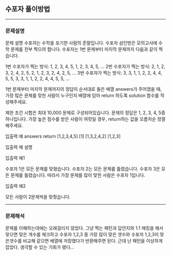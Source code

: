 ## 수포자 풀이방법

---

### 문제설명

문제 설명
수포자는 수학을 포기한 사람의 준말입니다. 수포자 삼인방은 모의고사에 수학 문제를 전부 찍으려 합니다. 수포자는 1번 문제부터 마지막 문제까지 다음과 같이 찍습니다.

1번 수포자가 찍는 방식: 1, 2, 3, 4, 5, 1, 2, 3, 4, 5, ...
2번 수포자가 찍는 방식: 2, 1, 2, 3, 2, 4, 2, 5, 2, 1, 2, 3, 2, 4, 2, 5, ...
3번 수포자가 찍는 방식: 3, 3, 1, 1, 2, 2, 4, 4, 5, 5, 3, 3, 1, 1, 2, 2, 4, 4, 5, 5, ...

1번 문제부터 마지막 문제까지의 정답이 순서대로 들은 배열 answers가 주어졌을 때, 가장 많은 문제를 맞힌 사람이 누구인지 배열에 담아 return 하도록 solution 함수를 작성해주세요.

제한 조건
시험은 최대 10,000 문제로 구성되어있습니다.
문제의 정답은 1, 2, 3, 4, 5중 하나입니다.
가장 높은 점수를 받은 사람이 여럿일 경우, return하는 값을 오름차순 정렬해주세요.

입출력 예
answers	return
[1,2,3,4,5]	[1]
[1,3,2,4,2]	[1,2,3]

입출력 예 설명

입출력 예1

수포자 1은 모든 문제를 맞혔습니다.
수포자 2는 모든 문제를 틀렸습니다.
수포자 3은 모든 문제를 틀렸습니다.
따라서 가장 문제를 많이 맞힌 사람은 수포자 1입니다.

입출력 예2

모든 사람이 2문제씩을 맞췄습니다.

---
### 문제해석

문제를 이해하는데에는 오래걸리지 않았다. 그냥 찍는 패턴과 답안지와 1:1 매칭을 해서 맞으면 맞은 개수를 체크하고 
수포자 1,2,3 중 가장 많이 맞은 갯수와 수포자 1,2,3이 맞은갯수를 비교해 같으면 배열에 저장했다가 반환해주면 된다.
근데 난 패턴을 이상하게 잡았다. 생각할 수 있는 기회가 됐다... 

